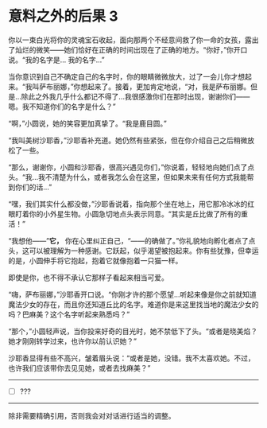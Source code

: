 # 意料之外的后果 3

你以一束白光将你的灵魂宝石收起，面向那两个不经意间救了你一命的女孩，露出了灿烂的微笑——她们恰好在正确的时间出现在了正确的地方。“你好，”你开口说。“我的名字是... 我的名字...”

当你意识到自己不确定自己的名字时，你的眼睛微微放大，过了一会儿你才想起来。“我叫萨布丽娜，”你想起来了。接着，更加肯定地说，“对，我是萨布丽娜。但是...除此之外我几乎什么都记不得了...我很感激你们在那时出现，谢谢你们——嗯。我不知道你们的名字是什么？”

“啊，”小圆说，她的笑容更加真挚了。“我是鹿目圆。”

“我叫美树沙耶香，”沙耶香补充道。她仍然有些紧张，但在你介绍自己之后稍微放松了一些。

“那么，谢谢你，小圆和沙耶香，很高兴遇见你们，”你说着，轻轻地向她们点了点头。“我...我不清楚为什么，或者我怎么会在这里，但如果未来有任何方式我能帮到你们的话...”

“嘿，我们其实什么都没做，”沙耶香说着，指向那个坐在地上，用它那冷冰冰的红眼盯着你的小外星生物。小圆急切地点头表示同意。“其实是丘比做了所有的重活！”

“我想他——”**它，** 你在心里纠正自己，“——的确做了。”你礼貌地向孵化者点了点头，这可以被理解为一种感谢。它跃起，似乎渴望被抱起来。你有些犹豫，但幸运的是，小圆伸手将它抱起，抱着它就像抱着一只猫一样。

即使是你，也不得不承认它那样子看起来相当可爱。

“嗨，萨布丽娜，”沙耶香开口说。“你刚才许的那个愿望...听起来像是你之前就知道魔法少女的存在，而且你还知道丘比的名字。难道你是来这里找当地的魔法少女的吗？巴麻美？这个名字听起来熟悉吗？”

“那个，”小圆轻声说，当你投来好奇的目光时，她不禁低下了头。“或者是晓美焰？她才刚刚转学过来，也许你以前认识她？”

沙耶香显得有些不高兴，皱着眉头说：“或者是她，没错。我不太喜欢她。不过，也许我们应该带你去见见她，或者去找麻美？”

---

- [ ] ???

---

除非需要精确引用，否则我会对对话进行适当的调整。
